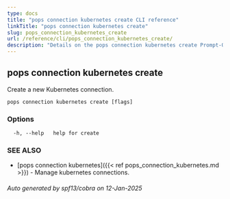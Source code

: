 ```yaml
---
type: docs
title: "pops connection kubernetes create CLI reference"
linkTitle: "pops connection kubernetes create"
slug: pops_connection_kubernetes_create
url: /reference/cli/pops_connection_kubernetes_create/
description: "Details on the pops connection kubernetes create Prompt-Ops CLI command"
---
```

## pops connection kubernetes create

Create a new Kubernetes connection.

```
pops connection kubernetes create [flags]
```

### Options

```
  -h, --help   help for create
```

### SEE ALSO

* [pops connection kubernetes]({{< ref pops_connection_kubernetes.md >}})	 - Manage kubernetes connections.

###### Auto generated by spf13/cobra on 12-Jan-2025
